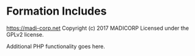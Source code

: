 # Formation Includes #
https://madi-corp.net
Copyright (c) 2017 MADICORP
Licensed under the GPLv2 license.

Additional PHP functionality goes here.